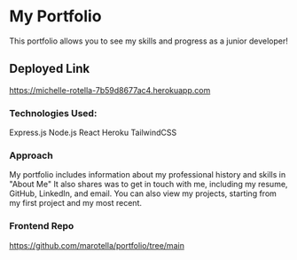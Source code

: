 # My Portfolio
This portfolio allows you to see my skills and progress as a junior developer!

## Deployed Link
https://michelle-rotella-7b59d8677ac4.herokuapp.com

### Technologies Used:
Express.js
Node.js
React
Heroku
TailwindCSS

### Approach

My portfolio includes information about my professional history and skills in "About Me"
It also shares was to get in touch with me, including my resume, GitHub, LinkedIn, and email.
You can also view my projects, starting from my first project and my most recent.

### Frontend Repo

https://github.com/marotella/portfolio/tree/main


